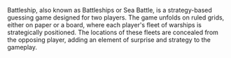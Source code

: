 Battleship, also known as Battleships or Sea Battle, is a strategy-based guessing game designed for two players. The game unfolds on ruled grids, either on paper or a board, where each player's fleet of warships is strategically positioned. The locations of these fleets are concealed from the opposing player, adding an element of surprise and strategy to the gameplay.
